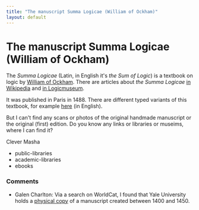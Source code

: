 ```yaml
---
title: "The manuscript Summa Logicae (William of Ockham)"
layout: default
---
```

The manuscript Summa Logicae (William of Ockham)
=====================
The *Summa Logicae* (Latin, in English it's *the Sum of Logic*) is a
textbook on logic by [William of
Ockham](http://4.bp.blogspot.com/_S5dFdpF6xm0/SuC3NlxHmwI/AAAAAAAAAj4/zGiXgFk3NK0/s400/William-of-Ockham-Moscarlop-GNU-free.png).
There are articles about *the Summa Logicae* [in
Wikipedia](http://en.wikipedia.org/wiki/Summa_logicae) and [in
Logicmuseum](http://www.logicmuseum.com/wiki/Summa_Logicae_%28Ockham%29).

It was published in Paris in 1488. There are different typed variants of
this textbook, for example
[here](http://individual.utoronto.ca/pking/articles/Ockham.Summa_logicae.pdf)
(in English).

But I can't find any scans or photos of the original handmade manuscript
or the original (first) edition. Do you know any links or libraries or
museims, where I can find it?

Clever Masha

<ul class="tags"><li class="tag">public-libraries</li><li class="tag">academic-libraries</li><li class="tag">ebooks</li></ul>

### Comments ###
* Galen Charlton: Via a search on WorldCat, I found that Yale University holds a [physical
copy](http://hdl.handle.net/10079/bibid/9838360) of a manuscript created
between 1400 and 1450.


